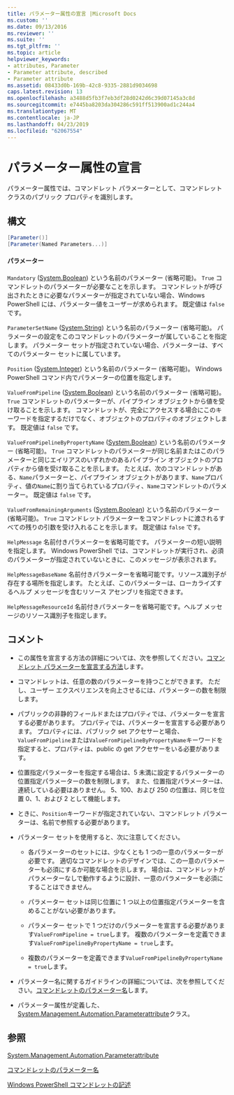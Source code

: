 ```yaml
---
title: パラメーター属性の宣言 |Microsoft Docs
ms.custom: ''
ms.date: 09/13/2016
ms.reviewer: ''
ms.suite: ''
ms.tgt_pltfrm: ''
ms.topic: article
helpviewer_keywords:
- attributes, Parameter
- Parameter attribute, described
- Parameter attribute
ms.assetid: 08433d0b-169b-42c8-9335-2881d9034698
caps.latest.revision: 13
ms.openlocfilehash: a3488d5fb3f7eb3df28d0242d6c39d07145a3c8d
ms.sourcegitcommit: e7445ba8203da304286c591ff513900ad1c244a4
ms.translationtype: MT
ms.contentlocale: ja-JP
ms.lasthandoff: 04/23/2019
ms.locfileid: "62067554"
---
```

# <a name="parameter-attribute-declaration"></a>パラメーター属性の宣言

パラメーター属性では、コマンドレット パラメーターとして、コマンドレット クラスのパブリック プロパティを識別します。

## <a name="syntax"></a>構文

```csharp
[Parameter()]
[Parameter(Named Parameters...)]
```

#### <a name="parameters"></a>パラメーター

`Mandatory` ([System.Boolean](/dotnet/api/System.Boolean)) という名前のパラメーター (省略可能)。 `True` コマンドレットのパラメーターが必要なことを示します。 コマンドレットが呼び出されたときに必要なパラメーターが指定されていない場合、Windows PowerShell には、パラメーター値をユーザーが求められます。 既定値は `false` です。

`ParameterSetName` ([System.String](/dotnet/api/System.String)) という名前のパラメーター (省略可能)。 パラメーターの設定をこのコマンドレットのパラメーターが属していることを指定します。 パラメーター セットが指定されていない場合、パラメーターは、すべてのパラメーター セットに属しています。

`Position` ([System.Integer](/dotnet/api/System.Integer)) という名前のパラメーター (省略可能)。 Windows PowerShell コマンド内でパラメーターの位置を指定します。

`ValueFromPipeline` ([System.Boolean](/dotnet/api/System.Boolean)) という名前のパラメーター (省略可能)。 `True` コマンドレットのパラメーターが、パイプライン オブジェクトから値を受け取ることを示します。 コマンドレットが、完全にアクセスする場合にこのキーワードを指定するだけでなく、オブジェクトのプロパティのオブジェクトします。 既定値は `false` です。

`ValueFromPipelineByPropertyName` ([System.Boolean](/dotnet/api/System.Boolean)) という名前のパラメーター (省略可能)。 `True` コマンドレットのパラメーターが同じ名前またはこのパラメーターと同じエイリアスのいずれかのあるパイプライン オブジェクトのプロパティから値を受け取ることを示します。 たとえば、次のコマンドレットがある、`Name`パラメーターと、パイプライン オブジェクトがあります、`Name`プロパティ、値の`Name`に割り当てられているプロパティ、`Name`コマンドレットのパラメーター。 既定値は `false` です。

`ValueFromRemainingArguments` ([System.Boolean](/dotnet/api/System.Boolean)) という名前のパラメーター (省略可能)。 `True` コマンドレット パラメーターをコマンドレットに渡されるすべての残りの引数を受け入れることを示します。 既定値は `false` です。

`HelpMessage` 名前付きパラメーターを省略可能です。 パラメーターの短い説明を指定します。 Windows PowerShell では、コマンドレットが実行され、必須のパラメーターが指定されていないときに、このメッセージが表示されます。

`HelpMessageBaseName` 名前付きパラメーターを省略可能です。リソース識別子が存在する場所を指定します。 たとえば、このパラメーターは、ローカライズするヘルプ メッセージを含むリソース アセンブリを指定できます。

`HelpMessageResourceId` 名前付きパラメーターを省略可能です。ヘルプ メッセージのリソース識別子を指定します。

## <a name="remarks"></a>コメント

- この属性を宣言する方法の詳細については、次を参照してください。[コマンドレット パラメーターを宣言する方法](./how-to-declare-cmdlet-parameters.md)します。

- コマンドレットは、任意の数のパラメーターを持つことができます。 ただし、ユーザー エクスペリエンスを向上させるには、パラメーターの数を制限します。

- パブリックの非静的フィールドまたはプロパティでは、パラメーターを宣言する必要があります。 プロパティでは、パラメーターを宣言する必要があります。 プロパティには、パブリック set アクセサーと場合、`ValueFromPipeline`または`ValueFromPipelineByPropertyName`キーワードを指定すると、プロパティは、public の get アクセサーをいる必要があります。

- 位置指定パラメーターを指定する場合は、5 未満に設定するパラメーターの位置指定パラメーターの数を制限します。 また、位置指定パラメーターは、連続している必要はありません。 5、100、および 250 の位置は、同じを位置 0、1、および 2 として機能します。

- ときに、`Position`キーワードが指定されていない、コマンドレット パラメーターは、名前で参照する必要があります。

- パラメーター セットを使用すると、次に注意してください。

    - 各パラメーターのセットには、少なくとも 1 つの一意のパラメーターが必要です。 適切なコマンドレットのデザインでは、この一意のパラメーターも必須にするか可能な場合を示します。 場合は、コマンドレットがパラメーターなしで動作するように設計、一意のパラメーターを必須にすることはできません。

    - パラメーター セットは同じ位置に 1 つ以上の位置指定パラメーターを含めることがない必要があります。

    - パラメーター セットで 1 つだけのパラメーターを宣言する必要があります`ValueFromPipeline = true`します。 複数のパラメーターを定義できます`ValueFromPipelineByPropertyName = true`します。

    - 複数のパラメーターを定義できます`ValueFromPipelineByPropertyName = true`します。

- パラメーター名に関するガイドラインの詳細については、次を参照してください。[コマンドレットのパラメーター名](standard-cmdlet-parameter-names-and-types.md)します。

- パラメーター属性が定義した、 [System.Management.Automation.Parameterattribute](/dotnet/api/System.Management.Automation.ParameterAttribute)クラス。

## <a name="see-also"></a>参照

[System.Management.Automation.Parameterattribute](/dotnet/api/System.Management.Automation.ParameterAttribute)

[コマンドレットのパラメーター名](standard-cmdlet-parameter-names-and-types.md)

[Windows PowerShell コマンドレットの記述](./writing-a-windows-powershell-cmdlet.md)
